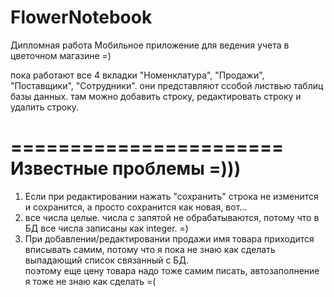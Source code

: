 # FlowerNotebook
Дипломная работа
Мобильное приложение для ведения учета в цветочном магазине =)

пока работают все 4 вкладки "Номенклатура", "Продажи", "Поставщики", "Сотрудники".
они представляют ссобой листвью таблиц базы данных. там можно добавить строку, редактировать строку и удалить строку.

=======================
Известные проблемы =)))
=======================
1. Если при редактировании нажать "сохранить" строка не изменится и сохранится, а просто сохранится как новая, вот...
2. все числа целые. числа с запятой не обрабатываются,  потому что в БД все числа записаны как integer. =)
3. При добавлении/редактировании продажи имя товара приходится вписывать самим, потому что я пока не знаю как сделать выпадающий список связанный с БД. \
поэтому еще цену товара надо тоже самим писать, автозаполнение я тоже не знаю как сделать =(
